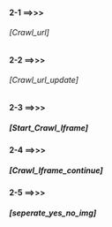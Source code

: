   #### 2-1  ==>>>
   ###### [Crawl_url] <br>
  #### 2-2  ==>>>
   ###### [Crawl_url_update] <br>
  #### 2-3  ==>>>
   ##### [Start_Crawl_Iframe] <br>
  #### 2-4  ==>>>
   ##### [Crawl_Iframe_continue] <br>
  #### 2-5  ==>>>
   ##### [seperate_yes_no_img] 
